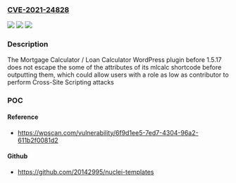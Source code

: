 ### [CVE-2021-24828](https://cve.mitre.org/cgi-bin/cvename.cgi?name=CVE-2021-24828)
![](https://img.shields.io/static/v1?label=Product&message=Mortgage%20Calculator%20%2F%20Loan%20Calculator&color=blue)
![](https://img.shields.io/static/v1?label=Version&message=1.5.17%3C%201.5.17%20&color=brighgreen)
![](https://img.shields.io/static/v1?label=Vulnerability&message=CWE-79%20Cross-site%20Scripting%20(XSS)&color=brighgreen)

### Description

The Mortgage Calculator / Loan Calculator WordPress plugin before 1.5.17 does not escape the some of the attributes of its mlcalc shortcode before outputting them, which could allow users with a role as low as contributor to perform Cross-Site Scripting attacks

### POC

#### Reference
- https://wpscan.com/vulnerability/6f9d1ee5-7ed7-4304-96a2-611b2f0081d2

#### Github
- https://github.com/20142995/nuclei-templates

